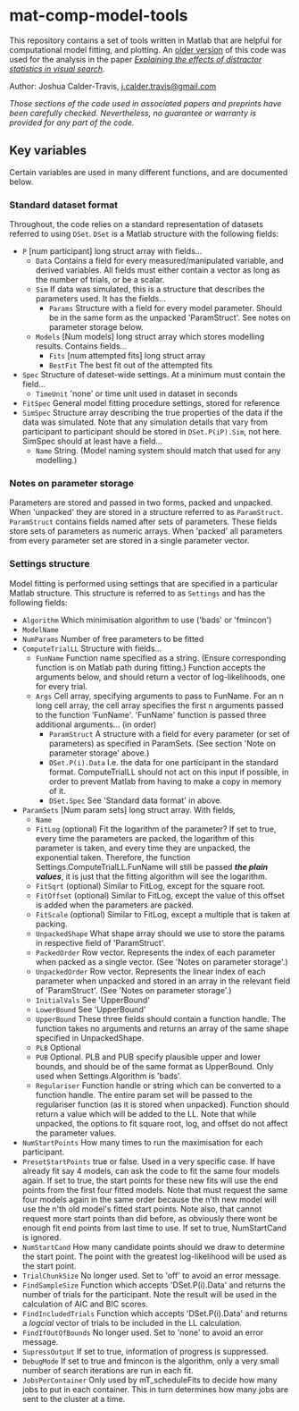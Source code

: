 # mat-comp-model-tools

This repository contains a set of tools written in Matlab that are helpful for computational model fitting, and plotting. An [older version](https://github.com/jCalderTravis/mat-comp-model-tools/releases/tag/v1.0) of this code was used for the analysis in the paper [_Explaining the effects of distractor statistics in visual search_](https://doi.org/10.1101/2020.01.03.893057).

Author: Joshua Calder-Travis, j.calder.travis@gmail.com

_Those sections of the code used in associated papers and preprints have been carefully checked. Nevertheless, no guarantee or warranty is provided for any part of the code._

## Key variables
Certain variables are used in many different functions, and are documented below.

### Standard dataset format
Throughout, the code relies on a standard representation of datasets referred to using `DSet`. `DSet` is a Matlab structure with the following fields:

- `P` \[num participant\] long struct array with fields...
  - `Data`    Contains a field for every measured/manipulated variable, and
            derived variables. All fields must either contain a vector as 
            long as the number of trials, or be a scalar. 
  - `Sim`     If data was simulated, this is a structure that describes the parameters used. 
            It has the fields...
    - `Params`
            Structure with a field for every model parameter. Should be in the same form as the unpacked 'ParamStruct'. See notes on parameter storage below.
  - `Models`  \[Num models\] long struct array which stores modelling results. 
            Contains fields...
    - `Fits`        \[num attempted fits\] long struct array
    - `BestFit`     The best fit out of the attempted fits
- `Spec`        Structure of dateset-wide settings. At a minimum must contain the field...
  - `TimeUnit`    'none' or time unit used in dataset in seconds
- `FitSpec`     General model fitting procedure settings, stored for reference
- `SimSpec` Structure array describing the true properties of the data if 
        the data was simulated. Note that any simulation details that vary
        from participant to participant should be stored in `DSet.P(iP).Sim`,
        not here. SimSpec should at least have a field...
   - `Name`    String. (Model naming system should match that used for any modelling.)


### Notes on parameter storage
Parameters are stored and passed in two forms, packed and unpacked. When 'unpacked'
they are stored in a structure referred to as `ParamStruct`. `ParamStruct`
contains fields named after sets of parameters. These fields store sets of 
parameters as numeric arrays. When 'packed' all
parameters from every parameter set are stored in a single parameter vector.


### Settings structure
Model fitting is performed using settings that are specified in a particular Matlab structure. This structure is referred to as `Settings` and has the following fields:

- `Algorithm`       Which minimisation algorithm to use ('bads' or
                'fmincon')
- `ModelName`
- `NumParams`       Number of free parameters to be fitted
- `ComputeTrialLL`  Structure with fields...
  - `FunName`   Function name specified as a string. (Ensure corresponding function is on    Matlab path during fitting.) Function accepts the arguments below, and should return a vector of log-likelihoods,
                one for every trial.
   - `Args`      Cell array, specifying arguments to pass to FunName. For an 
                n long cell array, the cell array specifies the first n
                arguments passed to the function 'FunName'. 'FunName'
                function is passed three additional arguments... (in order)
     - `ParamStruct`     A structure with a field for every
                    parameter (or set of parameters) as
                    specified in ParamSets. (See 
                    section 'Note on parameter storage'
                    above.)
     - `DSet.P(i).Data`  I.e. the data for one participant in the standard format.
                    ComputeTrialLL should not act on this
                    input if possible, in order to
                    prevent Matlab from having to make a
                    copy in memory of it.
     - `DSet.Spec`       See 'Standard data format' in above.
- `ParamSets`       \[Num param sets\] long struct array. With fields,
  - `Name`
  - `FitLog`          (optional) Fit the logarithm of the 
                    parameter? If set to true, every time
                    the parameters are packed, the
                    logarithm of this parameter is taken,
                    and every time they are unpacked, the
                    exponential taken. Therefore, the
                    function Settings.ComputeTrialLL.FunName 
                    will still be passed 
                    ***the plain values***, it is just
                    that the fitting algorithm will see
                    the logarithm. 
  - `FitSqrt`         (optional) Similar to FitLog, except
                    for the square root.
  - `FitOffset`       (optional) Similar to FitLog, except
                    the value of this offset is added 
                    when the parameters are packed.
  - `FitScale`        (optional) Similar to FitLog, except
                    a multiple that is taken at packing.
  - `UnpackedShape`   What shape array should we use to store the
                    params in respective field of 'ParamStruct'.
  - `PackedOrder`     Row vector.
                    Represents the index of each parameter
                    when packed as a single vector. (See 
                    'Notes on parameter storage'.)
  - `UnpackedOrder`   Row vector.
                    Represents the linear index of each 
                    parameter when unpacked and stored in
                    an array in the relevant field of 
                    'ParamStruct'. (See 'Notes on parameter 
                    storage'.)
  - `InitialVals`     See 'UpperBound'
  - `LowerBound`      See 'UpperBound'
  - `UpperBound`      These three fields should contain a
                    function handle. The function
                    takes no arguments and returns an array
                    of the same shape specified in 
                    UnpackedShape.
  - `PLB`             Optional
  - `PUB`             Optional. PLB and PUB specify 
                    plausible upper and lower bounds, and
                    should be of the same format as
                    UpperBound. Only used when
                    Settings.Algorithm is 'bads'.
  - `Regulariser`     Function handle or string which can be
                    converted to a function handle. The
                    entire param set will be passed to the
                    regulariser function (as it is stored
                    when unpacked). Function should return
                    a value which will be added to the LL.
                    Note that while unpacked, the options to
                    fit square root, log, and offset do
                    not affect the parameter values.
- `NumStartPoints`  How many times to run the maximisation for each participant.
- `PresetStartPoints`
                true or false. Used in a very specific case. If have
                already fit say 4 models, can ask the code to fit the same
                four models again. If set to true, the start points for
                these new fits will use the end points from the first four
                fitted models. Note that must request the same four models
                again in the same order because the n'th new model will use the
                n'th old model's fitted start points. Note also, that cannot
                request more start points than did before, as obviously
                there wont be enough fit end points from last time to use.
                If set to true, NumStartCand is ignored.
- `NumStartCand`    How many candidate points should we draw to determine the
                start point. The point with the greatest log-likelihood 
                will be used as the start point.
- `TrialChunkSize`  No longer used. Set to 'off' to avoid an error message.
- `FindSampleSize`  Function which accepts 'DSet.P(i).Data' and returns the
                number of trials for the participant. Note the result will
                be used in the calculation of AIC and BIC scores.
- `FindIncludedTrials`
                Function which accepts 'DSet.P(i).Data' and returns a
                *logcial* vector of trials to be included in the LL 
                calculation.
- `FindIfOutOfBounds`
                No longer used. Set to 'none' to avoid an error message.
- `SupressOutput`   If set to true, information of progress is suppressed. 
- `DebugMode`       If set to true and fmincon is the algorithm, only a very small
                number of search iterations are run in each fit. 
- `JobsPerContainer`
                Only used by mT_scheduleFits to decide how many jobs to
                put in each container. This in turn determines how many
                jobs are sent to the cluster at a time.


